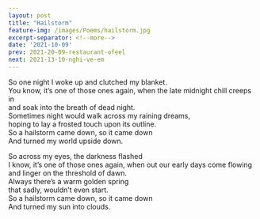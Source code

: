```yaml
---
layout: post
title: "Hailstorm"
feature-img: /images/Poems/hailstorm.jpg
excerpt-separator: <!--more-->
date: '2021-10-09'
prev: 2021-20-09-restaurant-ofeel
next: 2021-13-10-nghi-ve-em
---
```

So one night I woke up and clutched my blanket.  
You know, it’s one of those ones again, when the late midnight chill creeps in  
and soak into the breath of dead night.  
Sometimes night would walk across my raining dreams,  
hoping to lay a frosted touch upon its outline.  
So a hailstorm came down, so it came down  
And turned my world upside down.  

So across my eyes, the darkness flashed  
I know, it’s one of those ones again, when out our early days come flowing  
and linger on the threshold of dawn.  
Always there’s a warm golden spring  
that sadly, wouldn’t even start.  
So a hailstorm came down, so it came down  
And turned my sun into clouds.  

